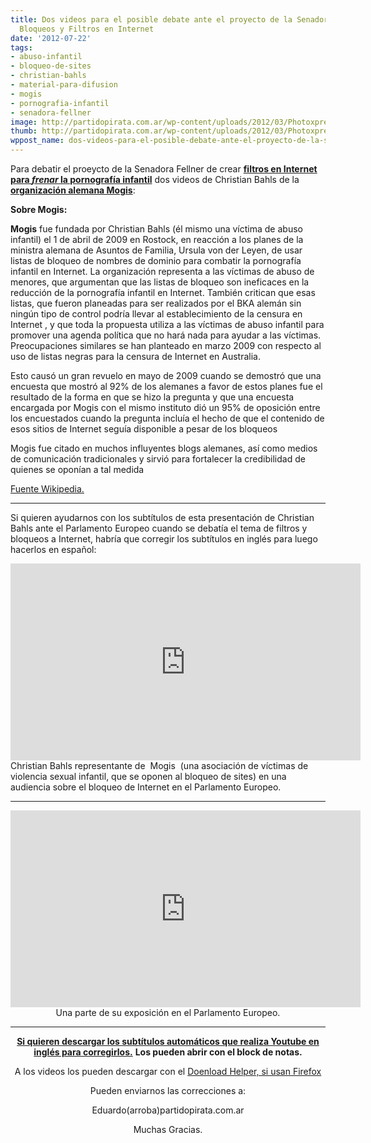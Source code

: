 ```yaml
---
title: Dos videos para el posible debate ante el proyecto de la Senadora Fellner de
  Bloqueos y Filtros en Internet
date: '2012-07-22'
tags:
- abuso-infantil
- bloqueo-de-sites
- christian-bahls
- material-para-difusion
- mogis
- pornografia-infantil
- senadora-fellner
image: http://partidopirata.com.ar/wp-content/uploads/2012/03/Photoxpress_5302350.jpg
thumb: http://partidopirata.com.ar/wp-content/uploads/2012/03/Photoxpress_5302350-150x150.jpg
wppost_name: dos-videos-para-el-posible-debate-ante-el-proyecto-de-la-senadora-fellner-de-bloqueos-y-filtros-en-internet
---
```


Para debatir el proeycto de la Senadora Fellner de crear <strong><a href="http://partidopirata.com.ar/5449/en-el-nombre-del-nino-otra-vez-la-historia-de-cuidar-a-los-chicos-para-censurar">filtros en Internet para <em>frenar</em> la pornografía infantil</a></strong> dos videos de Christian Bahls de la <strong><a href="http://mogis-verein.de/" target="_blank">organización alemana Mogis</a></strong>:

<strong>Sobre Mogis:</strong>

<strong>Mogis</strong> fue fundada por Christian Bahls (él mismo una víctima de abuso infantil) el 1 de abril de 2009 en Rostock, en reacción a los planes de la ministra alemana de Asuntos de Familia, Ursula von der Leyen, de usar listas de bloqueo de nombres de dominio para combatir la pornografía infantil en Internet. La organización representa a las víctimas de abuso de menores, que argumentan que las listas de bloqueo son ineficaces en la reducción de la pornografía infantil en Internet. También critican que esas listas, que fueron planeadas para ser realizados por el BKA alemán sin ningún tipo de control podría llevar al establecimiento de la censura en Internet , y que toda la propuesta utiliza a las víctimas de abuso infantil para promover una agenda política que no hará nada para ayudar a las víctimas. Preocupaciones similares se han planteado en marzo 2009 con respecto al uso de listas negras para la censura de Internet en Australia.

Esto causó un gran revuelo en mayo de 2009 cuando se demostró que una encuesta que mostró al 92% de los alemanes a favor de estos planes fue el resultado de la forma en que se hizo la pregunta y que una encuesta encargada por Mogis con el mismo instituto dió un 95% de oposición entre los encuestados cuando la pregunta incluía el hecho de que el contenido de esos sitios de Internet seguía disponible a pesar de los bloqueos

Mogis fue citado en muchos influyentes blogs alemanes, así como medios de comunicación tradicionales y sirvió para fortalecer la credibilidad de quienes se oponían a tal medida

<a href="https://en.wikipedia.org/wiki/Mogis" target="_blank">Fuente Wikipedia.</a>

<hr />

Si quieren ayudarnos con los subtítulos de esta presentación de Christian Bahls ante el Parlamento Europeo cuando se debatía el tema de filtros y bloqueos a Internet, habría que corregir los subtítulos en inglés para luego hacerlos en español:

<center>
<iframe src="http://www.youtube.com/embed/fIhKfbKVrcg" frameborder="0" width="560" height="315"></iframe></center>Christian Bahls representante de  Mogis  (una asociación de víctimas de violencia sexual infantil, que se oponen al bloqueo de sites) en una audiencia sobre el bloqueo de Internet en el Parlamento Europeo.

<hr />
<p style="text-align: center;"><iframe src="http://www.youtube.com/embed/cHzAUiO50W4" frameborder="0" width="560" height="315"></iframe>
Una parte de su exposición en el Parlamento Europeo.</p>


<hr />
<p style="text-align: center;"><strong><a href="https://rapidshare.com/files/1531049359/christian.rar" target="_blank">Si quieren descargar los subtítulos automáticos que realiza Youtube en inglés para corregirlos.</a></strong>
<strong> Los pueden abrir con el block de notas.</strong></p>
<p style="text-align: center;">A los videos los pueden descargar con el <a href="http://www.downloadhelper.net/" target="_blank">Doenload Helper, si usan Firefox</a></p>
<p style="text-align: center;">Pueden enviarnos las correcciones a:</p>
<p style="text-align: center;">Eduardo(arroba)partidopirata.com.ar</p>
<p style="text-align: center;">Muchas Gracias.</p>
